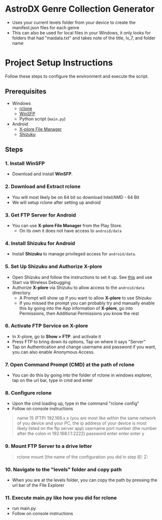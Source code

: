 # AstroDX Genre Collection Generator
- Uses your current levels folder from your device to create the manifest.json files for each genre
- This can also be used for local files in your Windows, it only looks for folders that had "maidata.txt" and takes note of the title, lv_7, and folder name


# Project Setup Instructions

Follow these steps to configure the environment and execute the script.

## Prerequisites

- Windows
  - [rclone](https://rclone.org/downloads/)
  - [WinSFP](https://winfsp.dev/rel/)
  - Python script (`main.py`)
- Android
  - [X-plore File Manager](https://play.google.com/store/apps/details?id=com.lonelycatgames.Xplore)
  - [Shizuku](https://play.google.com/store/apps/details?id=moe.shizuku.privileged.api)

## Steps

### 1. Install WinSFP
- Download and install **WinSFP**.

### 2. Download and Extract rclone
- You will most likely be on 64 bit so download Intel/AMD - 64 Bit
- We will setup rclone after setting up android

### 3. Get FTP Server for Android
- You can use **X-plore File Manager** from the Play Store.
  - On its own it does not have access to `android/data`

### 4. Install Shizuku for Android
- Install **Shizuku** to manage privileged access for `android/data`.

### 5. Set Up Shizuku and Authorize X-plore
- Open Shizuku and follow the instructions to set it up. See [this](https://shizuku.rikka.app/guide/setup/#start-via-wireless-debugging) and use Start via Wireless Debugging
- Authorize **X-plore** via Shizuku to allow access to the `android/data` directory.
  - A Prompt will show up if you want to allow **X-plore** to use Shizuku
  - If you missed the prompt you can probably try and manually enable this by going into the App information of **X-plore**, go into Permissions, then Additional Permissions you know the rest

### 6. Activate FTP Service on X-plore
- In X-plore, go to **Show > FTP**. and activate it
- Press FTP to bring down its options, Tap on where it says "Server" 
- Tap on Authentication and change username and password if you want, you can also enable Anonymous Access.

### 7. Open Command Prompt (CMD) at the path of rclone
- You can do this by going into the folder of rclone in windows explorer, tap on the url bar, type in cmd and enter

### 8. Configure rclone
- Upon the cmd loading up, type in the command "rclone config"
- Follow on console instructions
> name
> 15 (FTP)
> 192.168.x.x (you are most like within the same network of you device and your PC, the ip address of your device is most likely listed on the ftp server app)
> username
> port number (the number after the colon in 192.168.1.1:2222)
> password
> enter
> enter
> enter
> y

### 9. Mount FTP Server to a drive letter
> rclone mount [the name of the configuration you did in step 8]: Z:

### 10. Navigate to the "levels" folder and copy path
- When you are at the levels folder, you can copy the path by pressing the url bar of the FIle Explorer

### 11. Execute main.py like how you did for rclone
- run main.py
- Follow on console instructions




